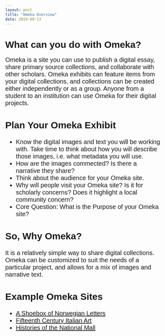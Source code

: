 ```yaml
---
layout: post
title: "Omeka Overview"
date: 2019-09-13
---
```

<html>
<body>
  <h1 style="font-family:Arial;font-size:30px;strong;">What can you do with Omeka?</h1>
    <p style="font-family:Arial;font-size:20px;">Omeka is a site you can use to publish a digital essay, share primary source collections, and collaborate with other scholars. Omeka exhibits can feature items from your digital collections, and collections can be created either independently or as a group. Anyone from a student to an institution can use Omeka for their digital projects.</p>
  <h2 style="font-family:Arial;font-size:30px;strong;">Plan Your Omeka Exhibit</h2>
    <p >
      <ul style="font-family:Arial;font-size:20px;">
        <li>Know the digital images and text you will be working with. Take time to think about how you will describe those images, i.e. what metadata you will use.</li>
        <li>How are the images commected? Is there a narrative they share?</li>
        <li>Think about the audience for your Omeka site.</li>
        <li>Why will people visit your Omeka site? Is it for scholarly concerns? Does it highlight a local community concern?</li>
        <li>Core Question: What is the Purpose of your Omeka site?</li>
      </ul>
    </p>
  <h2 style="font-family:Arial;font-size:30px;strong;">So, Why Omeka?</h2>
    <p style="font-family:Arial;font-size:20px;">It is a relatively simple way to share digital collections. Omeka can be customized to suit the needs of a particular project, and allows for a mix of images and narrative text.</p>
  <h2 style="font-family:Arial;font-size:30px;strong">Example Omeka Sites</h2>
    <ul style="font-family:Arial;font-size:20px;">
      <li><a href="http://huginn.net/shoebox/letters/">A Shoebox of Norwegian Letters</a></li>
      <li><a href="http://www.quattrocentoitalia.artinterp.org/omeka/">Fifteenth Century Italian Art</a></li>
      <li><a href="http://mallhistory.org/">Histories of the National Mall</a></li>
    </ul>
</body>
</html>
